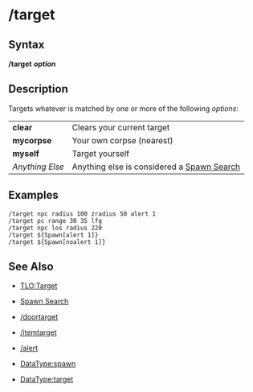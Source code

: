 # /target

## Syntax

**/target** _**option**_

## Description

Targets whatever is matched by one or more of the following _options_:

|  |  |
| :--- | :--- |
| **clear** | Clears your current target |
| **mycorpse** | Your own corpse \(nearest\) |
| **myself** | Target yourself |
| _Anything Else_ | Anything else is considered a [Spawn Search](../../general-information/spawn-search.md) |

## Examples

```text
/target npc radius 100 zradius 50 alert 1
/target pc range 30 35 lfg
/target npc los radius 220
/target ${Spawn[alert 1]}
/target ${Spawn[noalert 1]}
```

## See Also

* [TLO:Target](../../data-types-and-top-level-objects/top-level-objects/tlo-target.md)



* [Spawn Search](../../general-information/spawn-search.md)
* [/doortarget](doortarget.md)
* [/itemtarget](itemtarget.md)
* [/alert](alert.md)
* [DataType:spawn](../../data-types-and-top-level-objects/data-types/datatype-spawn.md)
* [DataType:target](../../data-types-and-top-level-objects/data-types/datatype-target.md)

